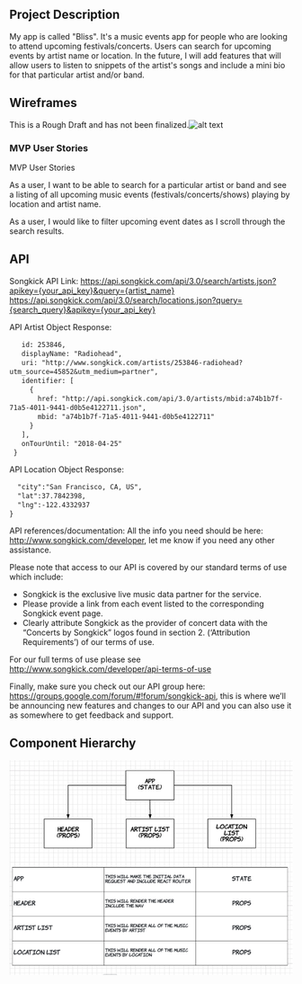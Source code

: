 ## Project Description

My app is called "Bliss". It's a music events app for people who are looking to attend upcoming festivals/concerts. Users can search for upcoming events by artist name or location. In the future, I will add features that will allow users to listen to snippets of the artist's songs and include a mini bio for that particular artist and/or band.


## Wireframes
This is a Rough Draft and has not been finalized.![alt text](https://user-images.githubusercontent.com/60417740/80343021-099c8000-881a-11ea-94e4-63d847786c1b.png "This is a Rough Draft and has not been finalized.")


### MVP User Stories

MVP User Stories

As a user, I want to be able to search for a particular artist or band and see a listing of all upcoming music events (festivals/concerts/shows) playing by location and artist name.

As a user, I would like to filter upcoming event dates as I scroll through the search results.


## API

Songkick API Link:
https://api.songkick.com/api/3.0/search/artists.json?apikey={your_api_key}&query={artist_name}
https://api.songkick.com/api/3.0/search/locations.json?query={search_query}&apikey={your_api_key}


 API Artist Object Response:
 ```{
    id: 253846,
    displayName: "Radiohead",
    uri: "http://www.songkick.com/artists/253846-radiohead?utm_source=45852&utm_medium=partner",
    identifier: [
      {
        href: "http://api.songkick.com/api/3.0/artists/mbid:a74b1b7f-71a5-4011-9441-d0b5e4122711.json",
        mbid: "a74b1b7f-71a5-4011-9441-d0b5e4122711"
      }
    ],
    onTourUntil: "2018-04-25"
  }
  ```

  API Location Object Response:
  ```{
    "city":"San Francisco, CA, US",
    "lat":37.7842398,
    "lng":-122.4332937
  }
  ```
API references/documentation:
All the info you need should be here: http://www.songkick.com/developer, let me know if you need any other assistance.

Please note that access to our API is covered by our standard terms of use which include:

- Songkick is the exclusive live music data partner for the service.
- Please provide a link from each event listed to the corresponding Songkick event page.
- Clearly attribute Songkick as the provider of concert data with the “Concerts by Songkick” logos found in section 2. (‘Attribution Requirements’) of our terms of use.

For our full terms of use please see http://www.songkick.com/developer/api-terms-of-use

Finally, make sure you check out our API group here: https://groups.google.com/forum/#!forum/songkick-api, this is where we’ll be announcing new features and changes to our API and you can also use it as somewhere to get feedback and support.

## Component Hierarchy

![alt text](https://github.com/ErnestineMoreno/MusicEventsSearchApp/blob/master/Component%20Hierarchy.png "Component Hierarchy")
